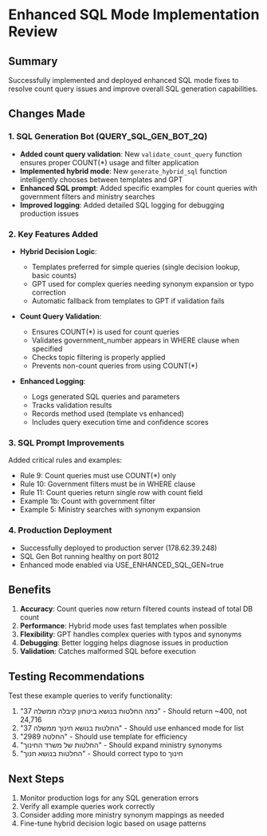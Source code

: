 # Enhanced SQL Mode Implementation Review

## Summary
Successfully implemented and deployed enhanced SQL mode fixes to resolve count query issues and improve overall SQL generation capabilities.

## Changes Made

### 1. SQL Generation Bot (QUERY_SQL_GEN_BOT_2Q)
- **Added count query validation**: New `validate_count_query` function ensures proper COUNT(*) usage and filter application
- **Implemented hybrid mode**: New `generate_hybrid_sql` function intelligently chooses between templates and GPT
- **Enhanced SQL prompt**: Added specific examples for count queries with government filters and ministry searches
- **Improved logging**: Added detailed SQL logging for debugging production issues

### 2. Key Features Added
- **Hybrid Decision Logic**: 
  - Templates preferred for simple queries (single decision lookup, basic counts)
  - GPT used for complex queries needing synonym expansion or typo correction
  - Automatic fallback from templates to GPT if validation fails

- **Count Query Validation**:
  - Ensures COUNT(*) is used for count queries
  - Validates government_number appears in WHERE clause when specified
  - Checks topic filtering is properly applied
  - Prevents non-count queries from using COUNT(*)

- **Enhanced Logging**:
  - Logs generated SQL queries and parameters
  - Tracks validation results
  - Records method used (template vs enhanced)
  - Includes query execution time and confidence scores

### 3. SQL Prompt Improvements
Added critical rules and examples:
- Rule 9: Count queries must use COUNT(*) only
- Rule 10: Government filters must be in WHERE clause
- Rule 11: Count queries return single row with count field
- Example 1b: Count with government filter
- Example 5: Ministry searches with synonym expansion

### 4. Production Deployment
- Successfully deployed to production server (178.62.39.248)
- SQL Gen Bot running healthy on port 8012
- Enhanced mode enabled via USE_ENHANCED_SQL_GEN=true

## Benefits
1. **Accuracy**: Count queries now return filtered counts instead of total DB count
2. **Performance**: Hybrid mode uses fast templates when possible
3. **Flexibility**: GPT handles complex queries with typos and synonyms
4. **Debugging**: Better logging helps diagnose issues in production
5. **Validation**: Catches malformed SQL before execution

## Testing Recommendations
Test these example queries to verify functionality:
1. "כמה החלטות בנושא ביטחון קיבלה ממשלה 37" - Should return ~400, not 24,716
2. "החלטות בנושא חינוך ממשלה 37" - Should use enhanced mode for list
3. "החלטה 2989" - Should use template for efficiency
4. "החלטות של משרד החינוך" - Should expand ministry synonyms
5. "החלטות בנושא חנוך" - Should correct typo to חינוך

## Next Steps
1. Monitor production logs for any SQL generation errors
2. Verify all example queries work correctly
3. Consider adding more ministry synonym mappings as needed
4. Fine-tune hybrid decision logic based on usage patterns